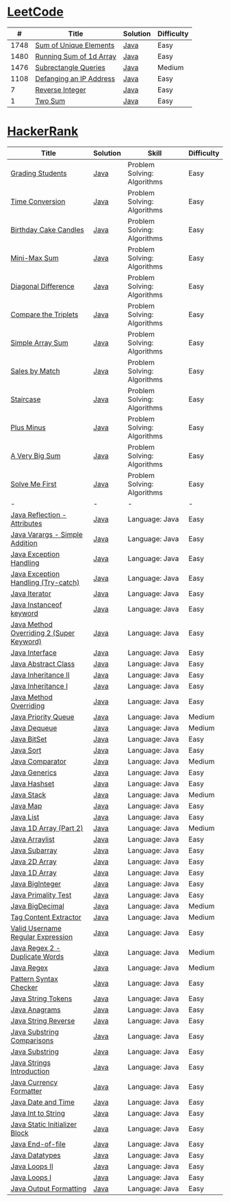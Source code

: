 # [LeetCode](https://leetcode.com/)

| # | Title | Solution | Difficulty |
|---| ----- | -------- | ---------- |
|1748|[Sum of Unique Elements](https://leetcode.com/problems/sum-of-unique-elements/) | [Java](https://github.com/MaksNazarenko/competitive-programming/tree/master/leetcode/java/com/maksnazarenko/sum_of_unique_elements)|Easy|
|1480|[Running Sum of 1d Array](https://leetcode.com/problems/running-sum-of-1d-array/) | [Java](https://github.com/MaksNazarenko/competitive-programming/tree/master/leetcode/java/com/maksnazarenko/running_sum_of_1d_array)|Easy|
|1476|[Subrectangle Queries](https://leetcode.com/problems/subrectangle-queries/) | [Java](https://github.com/MaksNazarenko/competitive-programming/tree/master/leetcode/java/com/maksnazarenko/subrectangle_queries)|Medium|
|1108|[Defanging an IP Address](https://leetcode.com/problems/defanging-an-ip-address/) | [Java](https://github.com/MaksNazarenko/competitive-programming/tree/master/leetcode/java/com/maksnazarenko/defanging_an_ip_address)|Easy|
|7|[Reverse Integer](https://leetcode.com/problems/reverse-integer/) | [Java](https://github.com/MaksNazarenko/competitive-programming/tree/master/leetcode/java/com/maksnazarenko/reverse_integer)|Easy|
|1|[Two Sum](https://leetcode.com/problems/two-sum/) | [Java](https://github.com/MaksNazarenko/competitive-programming/tree/master/leetcode/java/com/maksnazarenko/two_sum)|Easy|


# [HackerRank](https://www.hackerrank.com/)

| Title | Solution | Skill|Difficulty |
| ----- | -------- | ---- |---------- |
|[Grading Students](https://www.hackerrank.com/challenges/grading/problem) | [Java](https://github.com/MaksNazarenko/competitive-programming/tree/master/hackerrank/java/com/maksnazarenko/problem_solving/algorithms/grading)|Problem Solving: Algorithms|Easy|
|[Time Conversion](https://www.hackerrank.com/challenges/time-conversion/problem) | [Java](https://github.com/MaksNazarenko/competitive-programming/tree/master/hackerrank/java/com/maksnazarenko/problem_solving/algorithms/time_conversion)|Problem Solving: Algorithms|Easy|
|[Birthday Cake Candles](https://www.hackerrank.com/challenges/birthday-cake-candles/problem) | [Java](https://github.com/MaksNazarenko/competitive-programming/tree/master/hackerrank/java/com/maksnazarenko/problem_solving/algorithms/birthday_cake_candles)|Problem Solving: Algorithms|Easy|
|[Mini-Max Sum](https://www.hackerrank.com/challenges/mini-max-sum/problem) | [Java](https://github.com/MaksNazarenko/competitive-programming/tree/master/hackerrank/java/com/maksnazarenko/problem_solving/algorithms/mini_max_sum)|Problem Solving: Algorithms|Easy|
|[Diagonal Difference](https://www.hackerrank.com/challenges/diagonal-difference/problem) | [Java](https://github.com/MaksNazarenko/competitive-programming/tree/master/hackerrank/java/com/maksnazarenko/problem_solving/algorithms/diagonal_difference)|Problem Solving: Algorithms|Easy|
|[Compare the Triplets](https://www.hackerrank.com/challenges/compare-the-triplets/problem) | [Java](https://github.com/MaksNazarenko/competitive-programming/tree/master/hackerrank/java/com/maksnazarenko/problem_solving/algorithms/compare_the_triplets)|Problem Solving: Algorithms|Easy|
|[Simple Array Sum](https://www.hackerrank.com/challenges/simple-array-sum/problem) | [Java](https://github.com/MaksNazarenko/competitive-programming/tree/master/hackerrank/java/com/maksnazarenko/problem_solving/algorithms/simple_array_sum)|Problem Solving: Algorithms|Easy|
|[Sales by Match](https://www.hackerrank.com/challenges/sock-merchant/problem) | [Java](https://github.com/MaksNazarenko/competitive-programming/tree/master/hackerrank/java/com/maksnazarenko/problem_solving/algorithms/sales_by_match)|Problem Solving: Algorithms|Easy|
|[Staircase](https://www.hackerrank.com/challenges/staircase/problem) | [Java](https://github.com/MaksNazarenko/competitive-programming/tree/master/hackerrank/java/com/maksnazarenko/problem_solving/algorithms/staircase)|Problem Solving: Algorithms|Easy|
|[Plus Minus](https://www.hackerrank.com/challenges/plus-minus/problem) | [Java](https://github.com/MaksNazarenko/competitive-programming/tree/master/hackerrank/java/com/maksnazarenko/problem_solving/algorithms/plus_minus)|Problem Solving: Algorithms|Easy|
|[A Very Big Sum](https://www.hackerrank.com/challenges/a-very-big-sum/problem) | [Java](https://github.com/MaksNazarenko/competitive-programming/tree/master/hackerrank/java/com/maksnazarenko/problem_solving/algorithms/a_very_big_sum)|Problem Solving: Algorithms|Easy|
|[Solve Me First](https://www.hackerrank.com/challenges/solve-me-first/problem) | [Java](https://github.com/MaksNazarenko/competitive-programming/tree/master/hackerrank/java/com/maksnazarenko/problem_solving/algorithms/solve_me_first)|Problem Solving: Algorithms|Easy|
|-|-|-|-|
|[Java Reflection - Attributes](https://www.hackerrank.com/challenges/java-reflection-attributes/problem) | [Java](https://github.com/MaksNazarenko/competitive-programming/tree/master/hackerrank/java/com/maksnazarenko/language_proficiency/java/java_reflection_attributes)|Language: Java|Easy|
|[Java Varargs - Simple Addition](https://www.hackerrank.com/challenges/simple-addition-varargs/problem) | [Java](https://github.com/MaksNazarenko/competitive-programming/tree/master/hackerrank/java/com/maksnazarenko/language_proficiency/java/simple_addition_varargs)|Language: Java|Easy|
|[Java Exception Handling](https://www.hackerrank.com/challenges/java-exception-handling/problem) | [Java](https://github.com/MaksNazarenko/competitive-programming/tree/master/hackerrank/java/com/maksnazarenko/language_proficiency/java/java_exception_handling)|Language: Java|Easy|
|[Java Exception Handling (Try-catch)](https://www.hackerrank.com/challenges/java-exception-handling-try-catch/problem) | [Java](https://github.com/MaksNazarenko/competitive-programming/tree/master/hackerrank/java/com/maksnazarenko/language_proficiency/java/java_exception_handling_try_catch)|Language: Java|Easy|
|[Java Iterator](https://www.hackerrank.com/challenges/java-iterator/problem) | [Java](https://github.com/MaksNazarenko/competitive-programming/tree/master/hackerrank/java/com/maksnazarenko/language_proficiency/java/java_iterator)|Language: Java|Easy|
|[Java Instanceof keyword](https://www.hackerrank.com/challenges/java-instanceof-keyword/problem) | [Java](https://github.com/MaksNazarenko/competitive-programming/tree/master/hackerrank/java/com/maksnazarenko/language_proficiency/java/java_instanceof_keyword)|Language: Java|Easy|
|[Java Method Overriding 2 (Super Keyword)](https://www.hackerrank.com/challenges/java-method-overriding-2-super-keyword/problem) | [Java](https://github.com/MaksNazarenko/competitive-programming/tree/master/hackerrank/java/com/maksnazarenko/language_proficiency/java/java_method_overriding_2_super_keyword)|Language: Java|Easy|
|[Java Interface](https://www.hackerrank.com/challenges/java-interface/problem) | [Java](https://github.com/MaksNazarenko/competitive-programming/tree/master/hackerrank/java/com/maksnazarenko/language_proficiency/java/java_interface)|Language: Java|Easy|
|[Java Abstract Class](https://www.hackerrank.com/challenges/java-abstract-class/problem) | [Java](https://github.com/MaksNazarenko/competitive-programming/tree/master/hackerrank/java/com/maksnazarenko/language_proficiency/java/java_abstract_class)|Language: Java|Easy|
|[Java Inheritance II](https://www.hackerrank.com/challenges/java-inheritance-2/problem) | [Java](https://github.com/MaksNazarenko/competitive-programming/tree/master/hackerrank/java/com/maksnazarenko/language_proficiency/java/java_inheritance_2)|Language: Java|Easy|
|[Java Inheritance I](https://www.hackerrank.com/challenges/java-inheritance-1/problem) | [Java](https://github.com/MaksNazarenko/competitive-programming/tree/master/hackerrank/java/com/maksnazarenko/language_proficiency/java/java_inheritance_1)|Language: Java|Easy|
|[Java Method Overriding](https://www.hackerrank.com/challenges/java-method-overriding/problem) | [Java](https://github.com/MaksNazarenko/competitive-programming/tree/master/hackerrank/java/com/maksnazarenko/language_proficiency/java/java_method_overriding)|Language: Java|Easy|
|[Java Priority Queue](https://www.hackerrank.com/challenges/java-priority-queue/problem) | [Java](https://github.com/MaksNazarenko/competitive-programming/tree/master/hackerrank/java/com/maksnazarenko/language_proficiency/java/java_priority_queue)|Language: Java|Medium|
|[Java Dequeue](https://www.hackerrank.com/challenges/java-dequeue/problem) | [Java](https://github.com/MaksNazarenko/competitive-programming/tree/master/hackerrank/java/com/maksnazarenko/language_proficiency/java/java_dequeue)|Language: Java|Medium|
|[Java BitSet](https://www.hackerrank.com/challenges/java-bitset/problem) | [Java](https://github.com/MaksNazarenko/competitive-programming/tree/master/hackerrank/java/com/maksnazarenko/language_proficiency/java/java_bitset)|Language: Java|Easy|
|[Java Sort](https://www.hackerrank.com/challenges/java-sort/problem) | [Java](https://github.com/MaksNazarenko/competitive-programming/tree/master/hackerrank/java/com/maksnazarenko/language_proficiency/java/java_sort)|Language: Java|Easy|
|[Java Comparator](https://www.hackerrank.com/challenges/java-comparator/problem) | [Java](https://github.com/MaksNazarenko/competitive-programming/tree/master/hackerrank/java/com/maksnazarenko/language_proficiency/java/java_comparator)|Language: Java|Medium|
|[Java Generics](https://www.hackerrank.com/challenges/java-generics/problem) | [Java](https://github.com/MaksNazarenko/competitive-programming/tree/master/hackerrank/java/com/maksnazarenko/language_proficiency/java/java_generics)|Language: Java|Easy|
|[Java Hashset](https://www.hackerrank.com/challenges/java-hashset/problem) | [Java](https://github.com/MaksNazarenko/competitive-programming/tree/master/hackerrank/java/com/maksnazarenko/language_proficiency/java/java_hashset)|Language: Java|Easy|
|[Java Stack](https://www.hackerrank.com/challenges/java-stack/problem) | [Java](https://github.com/MaksNazarenko/competitive-programming/tree/master/hackerrank/java/com/maksnazarenko/language_proficiency/java/java_stack)|Language: Java|Medium|
|[Java Map](https://www.hackerrank.com/challenges/phone-book/problem) | [Java](https://github.com/MaksNazarenko/competitive-programming/tree/master/hackerrank/java/com/maksnazarenko/language_proficiency/java/phone_book)|Language: Java|Easy|
|[Java List](https://www.hackerrank.com/challenges/java-list/problem) | [Java](https://github.com/MaksNazarenko/competitive-programming/tree/master/hackerrank/java/com/maksnazarenko/language_proficiency/java/java_list)|Language: Java|Easy|
|[Java 1D Array (Part 2)](https://www.hackerrank.com/challenges/java-1d-array/problem) | [Java](https://github.com/MaksNazarenko/competitive-programming/tree/master/hackerrank/java/com/maksnazarenko/language_proficiency/java/java_1d_array)|Language: Java|Medium|
|[Java Arraylist](https://www.hackerrank.com/challenges/java-arraylist/problem) | [Java](https://github.com/MaksNazarenko/competitive-programming/tree/master/hackerrank/java/com/maksnazarenko/language_proficiency/java/java_arraylist)|Language: Java|Easy|
|[Java Subarray](https://www.hackerrank.com/challenges/java-negative-subarray/problem) | [Java](https://github.com/MaksNazarenko/competitive-programming/tree/master/hackerrank/java/com/maksnazarenko/language_proficiency/java/java_negative_subarray)|Language: Java|Easy|
|[Java 2D Array](https://www.hackerrank.com/challenges/java-2d-array/problem) | [Java](https://github.com/MaksNazarenko/competitive-programming/tree/master/hackerrank/java/com/maksnazarenko/language_proficiency/java/java_2d_array)|Language: Java|Easy|
|[Java 1D Array](https://www.hackerrank.com/challenges/java-1d-array-introduction/problem) | [Java](https://github.com/MaksNazarenko/competitive-programming/tree/master/hackerrank/java/com/maksnazarenko/language_proficiency/java/java_1d_array_introduction)|Language: Java|Easy|
|[Java BigInteger](https://www.hackerrank.com/challenges/java-biginteger/problem) | [Java](https://github.com/MaksNazarenko/competitive-programming/tree/master/hackerrank/java/com/maksnazarenko/language_proficiency/java/java_biginteger)|Language: Java|Easy|
|[Java Primality Test](https://www.hackerrank.com/challenges/java-primality-test/problem) | [Java](https://github.com/MaksNazarenko/competitive-programming/tree/master/hackerrank/java/com/maksnazarenko/language_proficiency/java/java_primality_test)|Language: Java|Easy|
|[Java BigDecimal](https://www.hackerrank.com/challenges/java-bigdecimal/problem) | [Java](https://github.com/MaksNazarenko/competitive-programming/tree/master/hackerrank/java/com/maksnazarenko/language_proficiency/java/java_bigdecimal)|Language: Java|Medium|
|[Tag Content Extractor](https://www.hackerrank.com/challenges/tag-content-extractor/problem) | [Java](https://github.com/MaksNazarenko/competitive-programming/tree/master/hackerrank/java/com/maksnazarenko/language_proficiency/java/tag_content_extractor)|Language: Java|Medium|
|[Valid Username Regular Expression](https://www.hackerrank.com/challenges/valid-username-checker/problem) | [Java](https://github.com/MaksNazarenko/competitive-programming/tree/master/hackerrank/java/com/maksnazarenko/language_proficiency/java/valid_username_checker)|Language: Java|Easy|
|[Java Regex 2 - Duplicate Words](https://www.hackerrank.com/challenges/duplicate-word/problem) | [Java](https://github.com/MaksNazarenko/competitive-programming/tree/master/hackerrank/java/com/maksnazarenko/language_proficiency/java/duplicate_word)|Language: Java|Medium|
|[Java Regex](https://www.hackerrank.com/challenges/java-regex/problem) | [Java](https://github.com/MaksNazarenko/competitive-programming/tree/master/hackerrank/java/com/maksnazarenko/language_proficiency/java/java_regex)|Language: Java|Medium|
|[Pattern Syntax Checker](https://www.hackerrank.com/challenges/pattern-syntax-checker/problem) | [Java](https://github.com/MaksNazarenko/competitive-programming/tree/master/hackerrank/java/com/maksnazarenko/language_proficiency/java/pattern_syntax_checker)|Language: Java|Easy|
|[Java String Tokens](https://www.hackerrank.com/challenges/java-string-tokens/problem) | [Java](https://github.com/MaksNazarenko/competitive-programming/tree/master/hackerrank/java/com/maksnazarenko/language_proficiency/java/java_string_tokens)|Language: Java|Easy|
|[Java Anagrams](https://www.hackerrank.com/challenges/java-anagrams/problem) | [Java](https://github.com/MaksNazarenko/competitive-programming/tree/master/hackerrank/java/com/maksnazarenko/language_proficiency/java/java_anagrams)|Language: Java|Easy|
|[Java String Reverse](https://www.hackerrank.com/challenges/java-string-reverse/problem) | [Java](https://github.com/MaksNazarenko/competitive-programming/tree/master/hackerrank/java/com/maksnazarenko/language_proficiency/java/java_string_reverse)|Language: Java|Easy|
|[Java Substring Comparisons](https://www.hackerrank.com/challenges/java-string-compare/problem) | [Java](https://github.com/MaksNazarenko/competitive-programming/tree/master/hackerrank/java/com/maksnazarenko/language_proficiency/java/java_string_compare)|Language: Java|Easy|
|[Java Substring](https://www.hackerrank.com/challenges/java-substring/problem) | [Java](https://github.com/MaksNazarenko/competitive-programming/tree/master/hackerrank/java/com/maksnazarenko/language_proficiency/java/java_substring)|Language: Java|Easy|
|[Java Strings Introduction](https://www.hackerrank.com/challenges/java-strings-introduction/problem) | [Java](https://github.com/MaksNazarenko/competitive-programming/tree/master/hackerrank/java/com/maksnazarenko/language_proficiency/java/java_strings_introduction)|Language: Java|Easy|
|[Java Currency Formatter](https://www.hackerrank.com/challenges/java-currency-formatter/problem) | [Java](https://github.com/MaksNazarenko/competitive-programming/tree/master/hackerrank/java/com/maksnazarenko/language_proficiency/java/java_currency_formatter)|Language: Java|Easy|
|[Java Date and Time](https://www.hackerrank.com/challenges/java-date-and-time/problem) | [Java](https://github.com/MaksNazarenko/competitive-programming/tree/master/hackerrank/java/com/maksnazarenko/language_proficiency/java/java_date_and_time)|Language: Java|Easy|
|[Java Int to String](https://www.hackerrank.com/challenges/java-int-to-string/problem) | [Java](https://github.com/MaksNazarenko/competitive-programming/tree/master/hackerrank/java/com/maksnazarenko/language_proficiency/java/java_int_to_string)|Language: Java|Easy|
|[Java Static Initializer Block](https://www.hackerrank.com/challenges/java-static-initializer-block/problem) | [Java](https://github.com/MaksNazarenko/competitive-programming/tree/master/hackerrank/java/com/maksnazarenko/language_proficiency/java/java_static_initializer_block)|Language: Java|Easy|
|[Java End-of-file](https://www.hackerrank.com/challenges/java-end-of-file/problem) | [Java](https://github.com/MaksNazarenko/competitive-programming/tree/master/hackerrank/java/com/maksnazarenko/language_proficiency/java/java_end_of_file)|Language: Java|Easy|
|[Java Datatypes](https://www.hackerrank.com/challenges/java-datatypes/problem) | [Java](https://github.com/MaksNazarenko/competitive-programming/tree/master/hackerrank/java/com/maksnazarenko/language_proficiency/java/java_datatypes)|Language: Java|Easy|
|[Java Loops II](https://www.hackerrank.com/challenges/java-loops/problem) | [Java](https://github.com/MaksNazarenko/competitive-programming/tree/master/hackerrank/java/com/maksnazarenko/language_proficiency/java/java_loops)|Language: Java|Easy|
|[Java Loops I](https://www.hackerrank.com/challenges/java-loops-i/problem) | [Java](https://github.com/MaksNazarenko/competitive-programming/tree/master/hackerrank/java/com/maksnazarenko/language_proficiency/java/java_loops_i)|Language: Java|Easy|
|[Java Output Formatting](https://www.hackerrank.com/challenges/java-output-formatting/problem) | [Java](https://github.com/MaksNazarenko/competitive-programming/tree/master/hackerrank/java/com/maksnazarenko/language_proficiency/java/java_output_formatting)|Language: Java|Easy|
